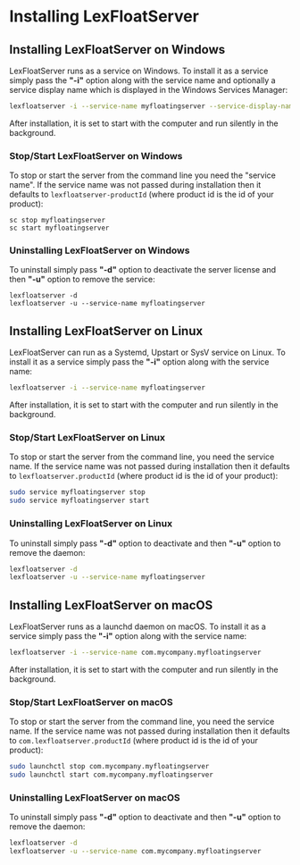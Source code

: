 # Installing LexFloatServer

## Installing LexFloatServer on Windows

LexFloatServer runs as a service on Windows. To install it as a service simply pass the **"-i"** option along with the service name and optionally a service display name which is displayed in the Windows Services Manager:

```bash
lexfloatserver -i --service-name myfloatingserver --service-display-name MyFloatingServer
```

After installation, it is set to start with the computer and run silently in the background.

### Stop/Start LexFloatServer on Windows

To stop or start the server from the command line you need the "service name". If the service name was not passed during installation then it defaults to `lexfloatserver-productId` (where product id is the id of your product):

```
sc stop myfloatingserver
sc start myfloatingserver
```

### Uninstalling LexFloatServer on Windows

To uninstall simply pass **"-d"** option to deactivate the server license and then **"-u"** option to remove the service:

```
lexfloatserver -d
lexfloatserver -u --service-name myfloatingserver
```

## Installing LexFloatServer on Linux

LexFloatServer can run as a Systemd, Upstart or SysV service on Linux. To install it as a service simply pass the **"-i"** option along with the service name:

```bash
lexfloatserver -i --service-name myfloatingserver
```

After installation, it is set to start with the computer and run silently in the background.

### Stop/Start LexFloatServer on Linux

To stop or start the server from the command line, you need the service name. If the service name was not passed during installation then it defaults to `lexfloatserver.productId` (where product id is the id of your product):

```bash
sudo service myfloatingserver stop
sudo service myfloatingserver start
```

### Uninstalling LexFloatServer on Linux

To uninstall simply pass **"-d"** option to deactivate and then **"-u"** option to remove the daemon:

```bash
lexfloatserver -d
lexfloatserver -u --service-name myfloatingserver
```

## Installing LexFloatServer on macOS

LexFloatServer runs as a launchd daemon on macOS. To install it as a service simply pass the **"-i"** option along with the service name:

```bash
lexfloatserver -i --service-name com.mycompany.myfloatingserver
```

After installation, it is set to start with the computer and run silently in the background.

### Stop/Start LexFloatServer on macOS

To stop or start the server from the command line, you need the service name. If the service name was not passed during installation then it defaults to `com.lexfloatserver.productId` (where product id is the id of your product):

```bash
sudo launchctl stop com.mycompany.myfloatingserver
sudo launchctl start com.mycompany.myfloatingserver
```

### Uninstalling LexFloatServer on macOS

To uninstall simply pass **"-d"** option to deactivate and then **"-u"** option to remove the daemon:

```bash
lexfloatserver -d
lexfloatserver -u --service-name com.mycompany.myfloatingserver
```
